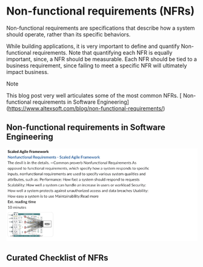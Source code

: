 # Non-functional requirements (NFRs)
Non-functional requirements are specifications that describe how a system should operate, rather than its specific behaviors.

While building applications, it is very important to define and quantify Non-functional requirements. Note that quantifying each NFR is equally important, since, a NFR should be measurable. Each NFR should be tied to a business requirement, since failing to meet a specific NFR will ultimately impact business.

> [!NOTE]
> This blog post very well articulates some of the most common NFRs.
[ Non-functional requirements in Software Engineering] (https://www.altexsoft.com/blog/non-functional-requirements/)

##  Non-functional requirements in Software Engineering
![Common NFRs](images/NFR1.png)


## Curated Checklist of NFRs  
